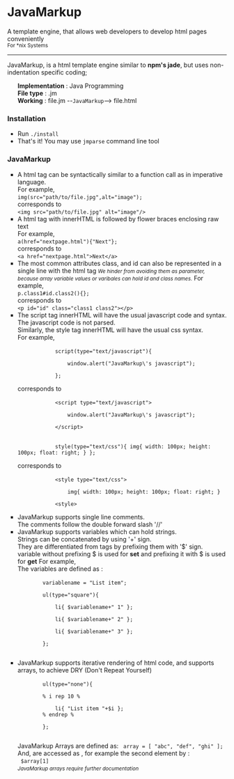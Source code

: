 # JavaMarkup
A template engine, that allows web developers to develop html pages conveniently<br/>
<small>For *nix Systems</small>
<hr/>

JavaMarkup, is a html template engine similar to <b> npm's jade</b>, but uses non-indentation specific coding;
<ul type="none">
<li><b>Implementation</b> : Java Programming</li>
<li><b>File type</b> : .jm</li>
<li><b>Working</b> : file.jm --<code>JavaMarkup</code>--&gt file.html</li>
</ul>

<h3>Installation</h3>
<ul>
	<li>Run <code>./install</code> </li>
	<li>That's it! You may use <code>jmparse</code> command line tool</li>
</ul>

<h3>JavaMarkup</h3>
<ul type="square">
	<li>
		A html tag can be syntactically similar to a function call as in imperative language.<br/>
		For example, <br/>
		<code>img(src="path/to/file.jpg",alt="image");</code><br/>
		corresponds to<br/>
		<code>&lt;img src="path/to/file.jpg" alt="image"/&gt;</code><br/>
	</li>
	<li>
		A html tag with innerHTML is followed by flower braces enclosing raw text<br/>
		For example, <br/>
		<code>a(href="nextpage.html"){"Next"};</code><br/>
		corresponds to <br/>
		<code>&lt;a href="nextpage.html"&gt;Next&lt;/a&gt;</code><br/>
	</li>
	<li>
		The most common attributes class, and id can also be represented in a single line with the html tag
		<small> <i>We hinder from avoiding them as parameter, because array variable values or varibales can hold id and class names.</i></small> 
		For example, <br/>
		<code>p.class1#id.class2(){};</code> <br/>
		corresponds to<br/>
		<code>&lt;p id="id" class="class1 class2"&gt;&lt;/p&gt;</code><br/>
	</li>
	<li>
		The script tag innerHTML will have the usual javascript code and syntax. The javascript code is not parsed.<br/>
		Similarly, the style tag innerHTML will have the usual css syntax. <br/>
		For example,<br/>
		<code>
			script(type="text/javascript"){ <br/>
				window.alert("JavaMarkup\'s javascript"); <br/>
			};
		</code><br/>
		corresponds to<br/>
		<code> 
			&lt;script type="text/javascript"&gt;<br/>
				window.alert("JavaMarkup\'s javascript"); <br/>
			&lt;/script&gt;
		</code><br/>
		<code> 
			style(type="text/css"){ img{ width: 100px; height: 100px; float: right; } };
		</code><br/>
		corresponds to<br/>
		<code> 
			&lt;style type="text/css"&gt;<br/>
				img{ width: 100px; height: 100px; float: right; }<br/>
			&lt;style&gt;
		</code><br/>
	</li>
	<li>
		JavaMarkup supports single line comments.<br/>
		The comments follow the double forward slash '//'<br/>
	</li>
	<li>
		JavaMarkup supports variables which can hold strings. <br/>
		Strings can be concatenated by using '+' sign.<br/>
		They are differentiated from tags by prefixing them with '$' sign.<br/>
		variable without prefixing $ is used for <b>set</b> and prefixing it with $ is used for <b>get</b>
		For example, <br/>
		The variables are defined as :<br/>
		<code>
		variablename = "List item";<br/>
		ul(type="square"){<br/>
			li{ $variablename+" 1" };<br/>
			li{ $variablename+" 2" };<br/>
			li{ $variablename+" 3" };<br/>
		};<br/>
		</code><br/>
	</li>
	<li>
		JavaMarkup supports iterative rendering of html code, and supports arrays, to achieve DRY (Don't Repeat Yourself)<br/>
		<code>
		ul(type="none"){<br/>
		% i rep 10 %<br/>
			li{ "List item "+$i };
		% endrep %<br/>
		};<br/>
		</code><br/>
		JavaMarkup Arrays are defined as:
		<code> array = [ "abc", "def", "ghi" ]; </code><br/>
		And, are accessed as , for example the second element by : <br/>
		<code> $array[1] </code><br/>
		<small> <i>JavaMarkup arrays require further documentation </i></small><br/>
	</li>
</ul>
